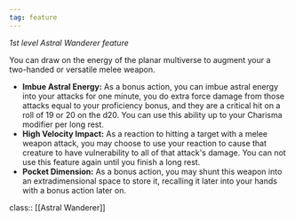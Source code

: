 ```yaml
---
tag: feature
---
```


_1st level Astral Wanderer feature_ 

You can draw on the energy of the planar multiverse to augment your a two-handed or versatile melee weapon.  

-   **Imbue Astral Energy:** As a bonus action, you can imbue astral energy into your attacks for one minute, you do extra force damage from those attacks equal to your proficiency bonus, and they are a critical hit on a roll of 19 or 20 on the d20. You can use this ability up to your Charisma modifier per long rest.  
-   **High Velocity Impact:** As a reaction to hitting a target with a melee weapon attack, you may choose to use your reaction to cause that creature to have vulnerability to all of that attack's damage. You can not use this feature again until you finish a long rest.
-   **Pocket Dimension:** As a bonus action, you may shunt this weapon into an extradimensional space to store it, recalling it later into your hands with a bonus action later on.


class:: [[Astral Wanderer]]